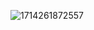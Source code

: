 ![1714261872557](https://github.com/younessbait/MERN-STACK-EMPLOYEE-MANAGMENT-SYSTEM/assets/126654217/458d74c0-d25c-48b8-8d9e-518c0e4c42ff)
